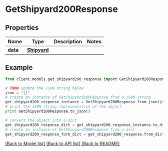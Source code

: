 # GetShipyard200Response

## Properties

Name | Type | Description | Notes
------------ | ------------- | ------------- | -------------
**data** | [**Shipyard**](Shipyard.md) |  |

## Example

```python
from client.models.get_shipyard200_response import GetShipyard200Response

# TODO update the JSON string below
json = "{}"
# create an instance of GetShipyard200Response from a JSON string
get_shipyard200_response_instance = GetShipyard200Response.from_json(json)
# print the JSON string representation of the object
print GetShipyard200Response.to_json()

# convert the object into a dict
get_shipyard200_response_dict = get_shipyard200_response_instance.to_dict()
# create an instance of GetShipyard200Response from a dict
get_shipyard200_response_form_dict = get_shipyard200_response.from_dict(get_shipyard200_response_dict)
```

[[Back to Model list]](../README.md#documentation-for-models) [[Back to API list]](../README.md#documentation-for-api-endpoints) [[Back to README]](../README.md)
